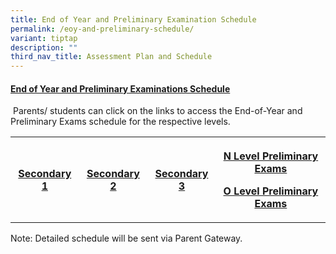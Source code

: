```yaml
---
title: End of Year and Preliminary Examination Schedule
permalink: /eoy-and-preliminary-schedule/
variant: tiptap
description: ""
third_nav_title: Assessment Plan and Schedule
---
```

<h4><strong><u>End of Year and Preliminary Examinations Schedule</u></strong></h4>
<p>&nbsp;Parents/ students can click on the links to access the End-of-Year
and Preliminary Exams schedule for the respective levels.</p>
<table style="minWidth: 100px">
<colgroup>
<col>
<col>
<col>
<col>
</colgroup>
<tbody>
<tr>
<th rowspan="1" colspan="1">
<p><a href="/files/Assessment/Sec_1_SBA_Schedule_2025_Updated_23_Jan.pdf" rel="noopener nofollow" target="_blank">Secondary 1</a>
</p>
</th>
<th rowspan="1" colspan="1">
<p><a href="/files/Assessment/2025_End_of_Year_Exam_Sec_2__Updated_6_Jun_.pdf" rel="noopener nofollow" target="_blank">Secondary 2</a>
</p>
</th>
<th rowspan="1" colspan="1">
<p><a href="/files/Assessment/2025_End_of_Year_Exam_Sec_3__Updated_6_Jun_.pdf" rel="noopener nofollow" target="_blank">Secondary 3</a>
</p>
</th>
<th rowspan="1" colspan="1">
<p><a href="/files/Assessment/Sec_4_SBA_and_National_Exam_Schedule_Updated_23_Jan_2025.pdf" rel="noopener nofollow" target="_blank">N Level Preliminary Exams</a>
</p>
<p><a href="/files/Assessment/2025_O_Level_Prelim_Exam_Timetable__Updated_6_Jun_.pdf" rel="noopener noreferrer nofollow" target="_blank">O Level Preliminary Exams</a>
</p>
</th>
</tr>
</tbody>
</table>
<p>Note: Detailed schedule will be sent via Parent Gateway.</p>
<p></p>